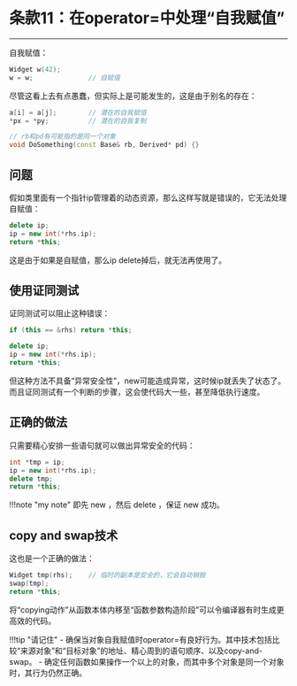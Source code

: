 # 条款11：在operator=中处理“自我赋值”

---

自我赋值：

```c++
Widget w(42);
w = w;				// 自赋值
```

尽管这看上去有点愚蠢，但实际上是可能发生的，这是由于别名的存在：

```c++
a[i] = a[j];		// 潜在的自我赋值
*px = *py;			// 潜在的自我复制

// rb和pd有可能指的是同一个对象
void DoSomething(const Base& rb, Derived* pd) {}
```

## 问题

假如类里面有一个指针ip管理着的动态资源，那么这样写就是错误的，它无法处理自赋值：

```c++
delete ip;
ip = new int(*rhs.ip);
return *this;
```

这是由于如果是自赋值，那么ip delete掉后，就无法再使用了。

## 使用证同测试

证同测试可以阻止这种错误：

```c++
if (this == &rhs) return *this;

delete ip;
ip = new int(*rhs.ip);
return *this;
```

但这种方法不具备“异常安全性”，new可能造成异常，这时候ip就丢失了状态了。而且证同测试有一个判断的步骤，这会使代码大一些，甚至降低执行速度。

## 正确的做法

只需要精心安排一些语句就可以做出异常安全的代码：

```c++
int *tmp = ip;
ip = new int(*rhs.ip);
delete tmp;
return *this;
```

!!!note "my note"
	即先 new ，然后 delete ，保证 new 成功。

## copy and swap技术

这也是一个正确的做法：

```c++
Widget tmp(rhs);	// 临时的副本是安全的，它会自动销毁
swap(tmp);
return *this;
```

将“copying动作”从函数本体内移至“函数参数构造阶段”可以令编译器有时生成更高效的代码。

!!!tip "请记住"
	- 确保当对象自我赋值时operator=有良好行为。其中技术包括比较“来源对象”和“目标对象”的地址、精心周到的语句顺序、以及copy-and-swap。
	- 确定任何函数如果操作一个以上的对象，而其中多个对象是同一个对象时，其行为仍然正确。